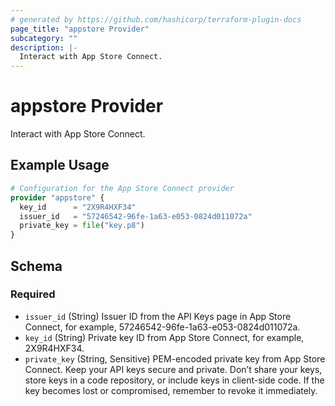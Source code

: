 ```yaml
---
# generated by https://github.com/hashicorp/terraform-plugin-docs
page_title: "appstore Provider"
subcategory: ""
description: |-
  Interact with App Store Connect.
---
```


# appstore Provider

Interact with App Store Connect.

## Example Usage

```terraform
# Configuration for the App Store Connect provider
provider "appstore" {
  key_id      = "2X9R4HXF34"
  issuer_id   = "57246542-96fe-1a63-e053-0824d011072a"
  private_key = file("key.p8")
}
```

<!-- schema generated by tfplugindocs -->
## Schema

### Required

- `issuer_id` (String) Issuer ID from the API Keys page in App Store Connect, for example, 57246542-96fe-1a63-e053-0824d011072a.
- `key_id` (String) Private key ID from App Store Connect, for example, 2X9R4HXF34.
- `private_key` (String, Sensitive) PEM-encoded private key from App Store Connect. Keep your API keys secure and private. Don’t share your keys, store keys in a code repository, or include keys in client-side code. If the key becomes lost or compromised, remember to revoke it immediately.
